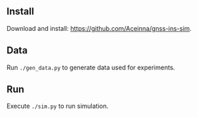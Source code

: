 ## Install

Download and install: https://github.com/Aceinna/gnss-ins-sim.

## Data

Run `./gen_data.py` to generate data used for experiments.

## Run

Execute `./sim.py` to run simulation.

